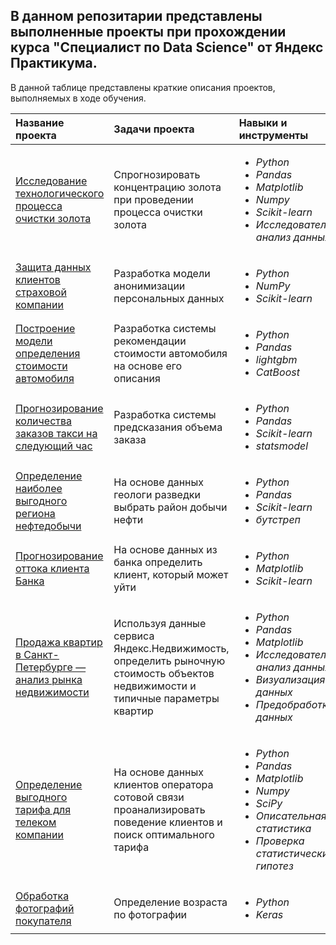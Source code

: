 ## В данном репозитарии представлены выполненные проекты при прохождении курса "Специалист по Data Science" от Яндекс Практикума.

В данной таблице представлены краткие описания проектов, выполняемых в ходе обучения.

| Название проекта | Задачи проекта | Навыки и инструменты | 
| :---------------------- | :---------------------- | :---------------------- |
| [Исследование технологического процесса очистки золота](recovery_of_gold_from_ore) | Спрогнозировать концентрацию золота при проведении процесса очистки золота |  <ul><li>*Python*</li><li>*Pandas*</li><li>*Matplotlib*</li><li>*Numpy*</li><li>*Scikit-learn*</li><li>*Исследовательский анализ данных*</li></ul>|
| [Защита данных клиентов страховой компании](protection_of_clients'_personal_data) | Разработка модели анонимизации персональных данных | <ul><li>*Python*</li><li>*NumPy*</li><li>*Scikit-learn*</li></ul> |
| [Построение модели определения стоимости автомобиля](determining_the_cost_of_cars) | Разработка системы рекомендации стоимости автомобиля на основе его описания | <ul><li>*Python*</li><li>*Pandas*</li><li>*lightgbm*</li><li>*CatBoost*</li></ul> |
| [Прогнозирование количества заказов такси на следующий час](taxi_order_forecasting) | Разработка системы предсказания объема заказа | <ul><li>*Python*</li><li>*Pandas*</li><li>*Scikit-learn*</li><li>*statsmodel*</li></ul> |
| [Определение наиболее выгодного региона нефтедобычи](choosing_a_location_for_a_well) | На основе данных геологи разведки выбрать район добычи нефти | <ul><li>*Python*</li><li>*Pandas*</li><li>*Scikit-learn*</li><li>*бутстреп*</li></ul> |
| [Прогнозирование оттока клиента Банка](customer_churn) | На основе данных из банка определить клиент, который может уйти | <ul><li>*Python*</li><li>*Matplotlib*</li><li>*Scikit-learn*</li></ul> |
| [Продажа квартир в Санкт-Петербурге — анализ рынка недвижимости](research_of_advertisements_for_the_sale_of_apartments) | Используя данные сервиса Яндекс.Недвижимость, определить рыночную стоимость объектов недвижимости и типичные параметры квартир | <ul><li>*Python*</li><li>*Pandas*</li><li>*Matplotlib*</li><li>*Исследовательский анализ данных*</li><li>*Визуализация данных*</li><li>*Предобработка данных*</li></ul> |
| [Определение выгодного тарифа для телеком компании](tariff_recommendation) | На основе данных клиентов оператора сотовой связи проанализировать поведение клиентов и поиск оптимального тарифа|<ul><li>*Python*</li><li>*Pandas*</li><li>*Matplotlib*</li><li>*Numpy*</li><li>*SciPy*</li><li>*Описательная статистика*</li><li>*Проверка статистических гипотез*</li></ul>|
| [Обработка фотографий покупателя](processing_buyer_photos) | Определение возраста по фотографии| <ul><li>*Python*</li><li>*Keras*</li></ul> |
